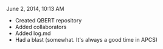 June 2, 2014, 10:13 AM

* Created QBERT repository
* Added collaborators
* Added log.md
* Had a blast (somewhat. It's always a good time in APCS)
